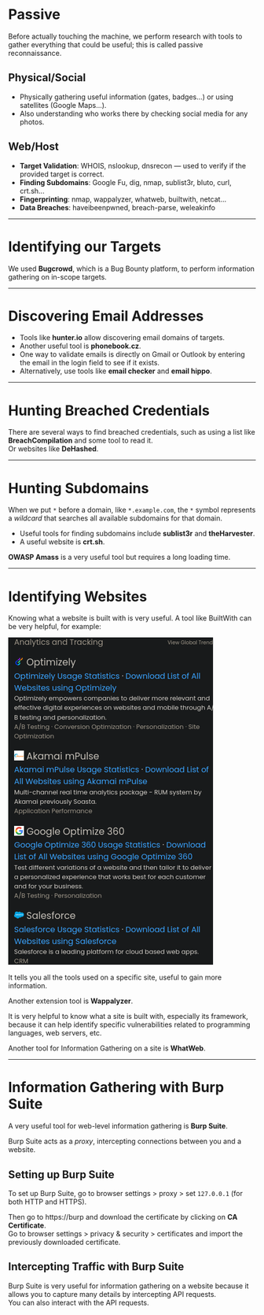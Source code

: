 # Passive

Before actually touching the machine, we perform research with tools to gather everything that could be useful; this is called passive reconnaissance.

## Physical/Social

- Physically gathering useful information (gates, badges...) or using satellites (Google Maps...).
- Also understanding who works there by checking social media for any photos.

## Web/Host

- **Target Validation**: WHOIS, nslookup, dnsrecon — used to verify if the provided target is correct.
- **Finding Subdomains**: Google Fu, dig, nmap, sublist3r, bluto, curl, crt.sh...
- **Fingerprinting**: nmap, wappalyzer, whatweb, builtwith, netcat...
- **Data Breaches**: haveibeenpwned, breach-parse, weleakinfo

---

# Identifying our Targets

We used **Bugcrowd**, which is a Bug Bounty platform, to perform information gathering on in-scope targets.

---

# Discovering Email Addresses

- Tools like **hunter.io** allow discovering email domains of targets.
- Another useful tool is **phonebook.cz**.
- One way to validate emails is directly on Gmail or Outlook by entering the email in the login field to see if it exists.
- Alternatively, use tools like **email checker** and **email hippo**.

---

# Hunting Breached Credentials

There are several ways to find breached credentials, such as using a list like **BreachCompilation** and some tool to read it.  
Or websites like **DeHashed**.

---

# Hunting Subdomains

When we put `*` before a domain, like `*.example.com`, the `*` symbol represents a *wildcard* that searches all available subdomains for that domain.

- Useful tools for finding subdomains include **sublist3r** and **theHarvester**.  
- A useful website is **crt.sh**.

**OWASP Amass** is a very useful tool but requires a long loading time.

---

# Identifying Websites

Knowing what a website is built with is very useful. A tool like BuiltWith can be very helpful, for example:

![alt text](/Images/IW.png)

It tells you all the tools used on a specific site, useful to gain more information.

Another extension tool is **Wappalyzer**.

It is very helpful to know what a site is built with, especially its framework, because it can help identify specific vulnerabilities related to programming languages, web servers, etc.

Another tool for Information Gathering on a site is **WhatWeb**.

---

# Information Gathering with Burp Suite

A very useful tool for web-level information gathering is **Burp Suite**.

Burp Suite acts as a *proxy*, intercepting connections between you and a website.

## Setting up Burp Suite

To set up Burp Suite, go to browser settings > proxy > set `127.0.0.1` (for both HTTP and HTTPS).

Then go to https://burp and download the certificate by clicking on **CA Certificate**.  
Go to browser settings > privacy & security > certificates and import the previously downloaded certificate.

## Intercepting Traffic with Burp Suite

Burp Suite is very useful for information gathering on a website because it allows you to capture many details by intercepting API requests.  
You can also interact with the API requests.
